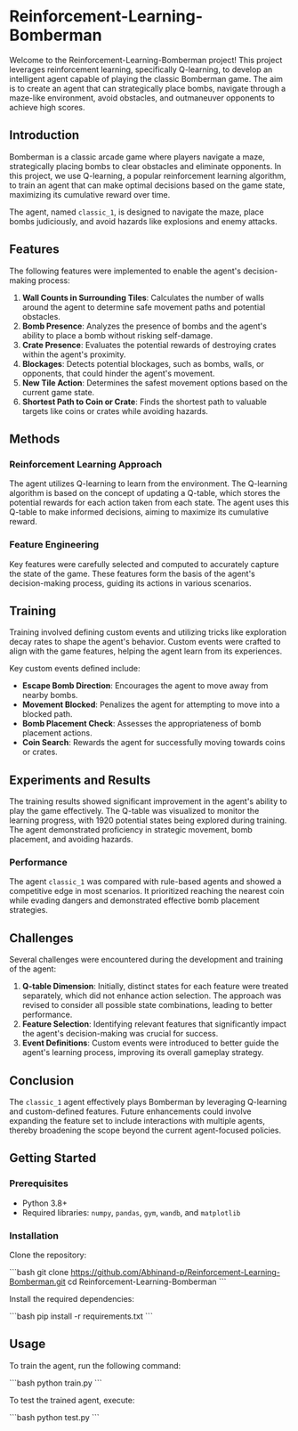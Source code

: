 
# Reinforcement-Learning-Bomberman

Welcome to the Reinforcement-Learning-Bomberman project! This project leverages reinforcement learning, specifically Q-learning, to develop an intelligent agent capable of playing the classic Bomberman game. The aim is to create an agent that can strategically place bombs, navigate through a maze-like environment, avoid obstacles, and outmaneuver opponents to achieve high scores.

## Introduction

Bomberman is a classic arcade game where players navigate a maze, strategically placing bombs to clear obstacles and eliminate opponents. In this project, we use Q-learning, a popular reinforcement learning algorithm, to train an agent that can make optimal decisions based on the game state, maximizing its cumulative reward over time. 

The agent, named `classic_1`, is designed to navigate the maze, place bombs judiciously, and avoid hazards like explosions and enemy attacks.

## Features

The following features were implemented to enable the agent's decision-making process:

1. **Wall Counts in Surrounding Tiles**: Calculates the number of walls around the agent to determine safe movement paths and potential obstacles.
2. **Bomb Presence**: Analyzes the presence of bombs and the agent's ability to place a bomb without risking self-damage.
3. **Crate Presence**: Evaluates the potential rewards of destroying crates within the agent's proximity.
4. **Blockages**: Detects potential blockages, such as bombs, walls, or opponents, that could hinder the agent's movement.
5. **New Tile Action**: Determines the safest movement options based on the current game state.
6. **Shortest Path to Coin or Crate**: Finds the shortest path to valuable targets like coins or crates while avoiding hazards.

## Methods

### Reinforcement Learning Approach

The agent utilizes Q-learning to learn from the environment. The Q-learning algorithm is based on the concept of updating a Q-table, which stores the potential rewards for each action taken from each state. The agent uses this Q-table to make informed decisions, aiming to maximize its cumulative reward.

### Feature Engineering

Key features were carefully selected and computed to accurately capture the state of the game. These features form the basis of the agent's decision-making process, guiding its actions in various scenarios.

## Training

Training involved defining custom events and utilizing tricks like exploration decay rates to shape the agent's behavior. Custom events were crafted to align with the game features, helping the agent learn from its experiences.

Key custom events defined include:

- **Escape Bomb Direction**: Encourages the agent to move away from nearby bombs.
- **Movement Blocked**: Penalizes the agent for attempting to move into a blocked path.
- **Bomb Placement Check**: Assesses the appropriateness of bomb placement actions.
- **Coin Search**: Rewards the agent for successfully moving towards coins or crates.

## Experiments and Results

The training results showed significant improvement in the agent's ability to play the game effectively. The Q-table was visualized to monitor the learning progress, with 1920 potential states being explored during training. The agent demonstrated proficiency in strategic movement, bomb placement, and avoiding hazards.

### Performance

The agent `classic_1` was compared with rule-based agents and showed a competitive edge in most scenarios. It prioritized reaching the nearest coin while evading dangers and demonstrated effective bomb placement strategies.

## Challenges

Several challenges were encountered during the development and training of the agent:

1. **Q-table Dimension**: Initially, distinct states for each feature were treated separately, which did not enhance action selection. The approach was revised to consider all possible state combinations, leading to better performance.
2. **Feature Selection**: Identifying relevant features that significantly impact the agent's decision-making was crucial for success.
3. **Event Definitions**: Custom events were introduced to better guide the agent's learning process, improving its overall gameplay strategy.

## Conclusion

The `classic_1` agent effectively plays Bomberman by leveraging Q-learning and custom-defined features. Future enhancements could involve expanding the feature set to include interactions with multiple agents, thereby broadening the scope beyond the current agent-focused policies.

## Getting Started

### Prerequisites

- Python 3.8+
- Required libraries: `numpy`, `pandas`, `gym`, `wandb`, and `matplotlib`

### Installation

Clone the repository:

\`\`\`bash
git clone https://github.com/Abhinand-p/Reinforcement-Learning-Bomberman.git
cd Reinforcement-Learning-Bomberman
\`\`\`

Install the required dependencies:

\`\`\`bash
pip install -r requirements.txt
\`\`\`

## Usage

To train the agent, run the following command:

\`\`\`bash
python train.py
\`\`\`

To test the trained agent, execute:

\`\`\`bash
python test.py
\`\`\`
